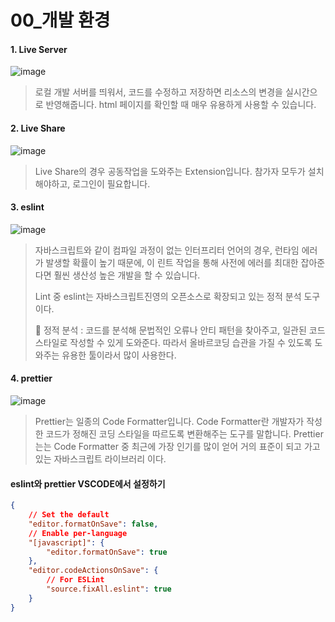 # 00_개발 환경 



#### 1. Live Server

![image](https://user-images.githubusercontent.com/99783474/208671212-5e27d403-56f5-4215-b904-1f3fa7ccb299.png)

> 로컬 개발 서버를 띄워서, 코드를 수정하고 저장하면 리소스의 변경을 실시간으로 반영해줍니다. html 페이지를 확인할 때 매우 유용하게 사용할 수 있습니다.



#### 2. Live Share

![image](https://user-images.githubusercontent.com/99783474/208671308-529a4bb4-7ee7-4ed3-b5dc-6ba93705a0f3.png)

> Live Share의 경우 공동작업을 도와주는 Extension입니다. 참가자 모두가 설치해야하고, 로그인이 필요합니다.



#### 3. eslint

![image](https://user-images.githubusercontent.com/99783474/208671344-4f87e5cf-9e5c-4908-92d3-51ee98abc028.png)

> 자바스크립트와 같이 컴파일 과정이 없는 인터프리터 언어의 경우, 런타임 에러가 발생할 확률이 높기 때문에, 이 린트 작업을 통해 사전에 에러를 최대한 잡아준다면 훨씬 생산성 높은 개발을 할 수 있습니다.
>
> Lint 중 eslint는 자바스크립트진영의 오픈소스로 확장되고 있는 정적 분석 도구이다. 
>
> 🤔 정적 분석 : 코드를 분석해 문법적인 오류나 안티 패턴을 찾아주고, 일관된 코드 스타일로 작성할 수 있게 도와준다. 따라서 올바르코딩 습관을 가질 수 있도록 도와주는 유용한 툴이라서 많이 사용한다. 



#### 4. prettier

![image](https://user-images.githubusercontent.com/99783474/208671372-52290ff9-594e-4c40-bfa1-d2f9f351285c.png)

> Prettier는 일종의 Code Formatter입니다. Code Formatter란 개발자가 작성한 코드가 정해진 코딩 스타일을 따르도록  변환해주는 도구를 말합니다. Prettier는는 Code Formatter 중 최근에 가장 인기를 많이 얻어 거의 표준이 되고  가고 있는 자바스크립트 라이브러리 이다. 



#### eslint와 prettier VSCODE에서 설정하기

```json
{
    // Set the default
    "editor.formatOnSave": false,
    // Enable per-language
    "[javascript]": {
        "editor.formatOnSave": true
    },
    "editor.codeActionsOnSave": {
        // For ESLint
        "source.fixAll.eslint": true
    }
}
```

